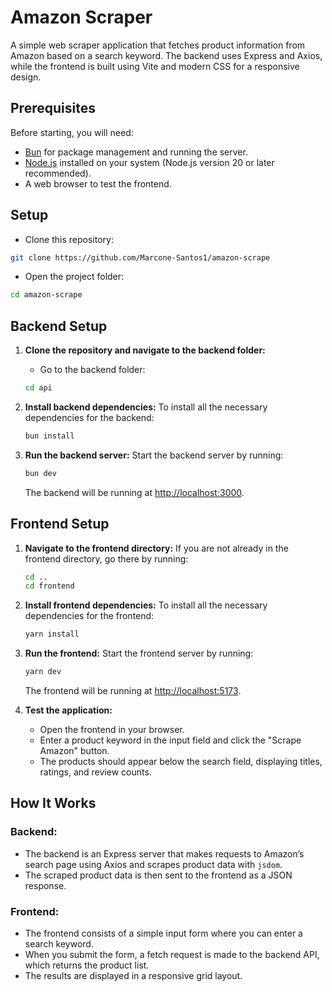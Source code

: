 # Amazon Scraper

A simple web scraper application that fetches product information from Amazon based on a search keyword. The backend uses Express and Axios, while the frontend is built using Vite and modern CSS for a responsive design.

## Prerequisites

Before starting, you will need:

- [Bun](https://bun.sh) for package management and running the server.
- [Node.js](https://nodejs.org) installed on your system (Node.js version 20 or later recommended).
- A web browser to test the frontend.

## Setup

- Clone this repository:
```bash
git clone https://github.com/Marcone-Santos1/amazon-scrape
```

- Open the project folder:
```bash
cd amazon-scrape
```

## Backend Setup

1. **Clone the repository and navigate to the backend folder:**

   - Go to the backend folder:
   ```bash
   cd api
   ```

2. **Install backend dependencies:**
   To install all the necessary dependencies for the backend:
   ```bash
   bun install
   ```

3. **Run the backend server:**
   Start the backend server by running:
   ```bash
   bun dev
   ```
   The backend will be running at [http://localhost:3000](http://localhost:3000).

## Frontend Setup

1. **Navigate to the frontend directory:**
   If you are not already in the frontend directory, go there by running:
   ```bash
   cd ..
   cd frontend
   ```

2. **Install frontend dependencies:**
   To install all the necessary dependencies for the frontend:
   ```bash
   yarn install
   ```

3. **Run the frontend:**
   Start the frontend server by running:
   ```bash
   yarn dev
   ```
   The frontend will be running at [http://localhost:5173](http://localhost:5173).

4. **Test the application:**
   - Open the frontend in your browser.
   - Enter a product keyword in the input field and click the "Scrape Amazon" button.
   - The products should appear below the search field, displaying titles, ratings, and review counts.

## How It Works

### Backend:
- The backend is an Express server that makes requests to Amazon’s search page using Axios and scrapes product data with `jsdom`.
- The scraped product data is then sent to the frontend as a JSON response.

### Frontend:
- The frontend consists of a simple input form where you can enter a search keyword.
- When you submit the form, a fetch request is made to the backend API, which returns the product list.
- The results are displayed in a responsive grid layout.